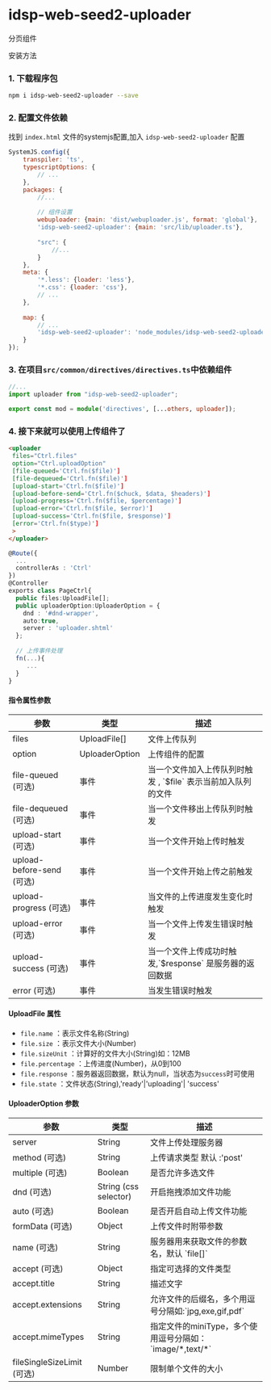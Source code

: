 # idsp-web-seed2-uploader
分页组件

安装方法

### 1. 下载程序包
```bash
npm i idsp-web-seed2-uploader --save
```

### 2. 配置文件依赖

找到 `index.html` 文件的systemjs配置,加入 `idsp-web-seed2-uploader`  配置
```js
SystemJS.config({
    transpiler: 'ts',
    typescriptOptions: {
        // ...
    },
    packages: {
        //...
       
        // 组件设置 
        webuploader: {main: 'dist/webuploader.js', format: 'global'},
        'idsp-web-seed2-uploader': {main: 'src/lib/uploader.ts'},
    
        "src": {
            //...
        }
    },
    meta: {
        '*.less': {loader: 'less'},
        '*.css': {loader: 'css'},
        // ...
    },
    
    map: {
        // ...
        'idsp-web-seed2-uploader': 'node_modules/idsp-web-seed2-uploader',
    }
});
```

### 3. 在项目`src/common/directives/directives.ts`中依赖组件

```ts
//...
import uploader from "idsp-web-seed2-uploader";

export const mod = module('directives', [...others, uploader]);
```


### 4. 接下来就可以使用上传组件了
```html
<uploader
 files="Ctrl.files"
 option="Ctrl.uploadOption"
 [file-queued='Ctrl.fn($file)']
 [file-dequeued='Ctrl.fn($file)']
 [upload-start='Ctrl.fn($file)']
 [upload-before-send='Ctrl.fn($chuck, $data, $headers)']
 [upload-progress='Ctrl.fn($file, $percentage)']
 [upload-error='Ctrl.fn($file, $error)']
 [upload-success='Ctrl.fn($file, $response)']
 [error='Ctrl.fn($type)']
 >
</uploader>
```
```ts
@Route({
  ...
  controllerAs : 'Ctrl'
})
@Controller
exports class PageCtrl{
  public files:UploadFile[];
  public uploaderOption:UploaderOption = {
    dnd : '#dnd-wrapper',
    auto:true,
    server : 'uploader.shtml'
  };
  
  // 上传事件处理
  fn(...){
     ...
  }
}
```

#### 指令属性参数
<table>
  <thead>
    <tr>
      <th>参数</th>
      <th>类型</th>
      <th>描述</th>
    </tr>
  </thead>
  <tbody>
    <tr>
      <td>files</td>
      <td>UploadFile[]</td>
      <td>文件上传队列</td>
    </tr>
    <tr>
      <td>option</td>
      <td>UploaderOption</td>
      <td>上传组件的配置</td>
    </tr>
    <tr>
      <td>file-queued (可选)</td>
      <td>事件</td>
      <td>当一个文件加入上传队列时触发 , `$file` 表示当前加入队列的文件</td>
    </tr>
    <tr>
      <td>file-dequeued (可选)</td>
      <td>事件</td>
      <td>当一个文件移出上传队列时触发</td>
    </tr>
    <tr>
      <td>upload-start (可选)</td>
      <td>事件</td>
      <td>当一个文件开始上传时触发</td>
    </tr>
    <tr>
      <td>upload-before-send (可选)</td>
      <td>事件</td>
      <td>当一个文件开始上传之前触发</td>
    </tr>
    <tr>
      <td>upload-progress (可选)</td>
      <td>事件</td>
      <td>当文件的上传进度发生变化时触发</td>
    </tr>
    <tr>
      <td>upload-error (可选)</td>
      <td>事件</td>
      <td>当一个文件上传发生错误时触发</td>
    </tr>
    <tr>
      <td>upload-success (可选)</td>
      <td>事件</td>
      <td>当一个文件上传成功时触发,`$response` 是服务器的返回数据</td>
    </tr>
    <tr>
      <td>error (可选)</td>
      <td>事件</td>
      <td>当发生错误时触发</td>
    </tr>
  </tbody>
</table>

#### UploadFile 属性
* `file.name` ：表示文件名称(String)
* `file.size` ：表示文件大小(Number)
* `file.sizeUnit` ：计算好的文件大小(String)如：12MB
* `file.percentage` ：上传进度(Number)，从0到100
* `file.response` ：服务器返回数据，默认为null，当状态为`success`时可使用
* `file.state` ：文件状态(String),'ready'|'uploading'| 'success'

#### UploaderOption 参数
<table>
  <thead>
    <tr>
      <th>参数</th>
      <th>类型</th>
      <th>描述</th>
    </tr>
  </thead>
  <tbody>
    <tr>
      <td>server</td>
      <td>String</td>
      <td>文件上传处理服务器</td>
    </tr>
    <tr>
      <td>method (可选)</td>
      <td>String</td>
      <td>上传请求类型 默认 :'post'</td>
    </tr>
    <tr>
      <td>multiple (可选)</td>
      <td>Boolean</td>
      <td>是否允许多选文件</td>
    </tr>
    <tr>
      <td>dnd (可选)</td>
      <td>String (css selector)</td>
      <td>开启拖拽添加文件功能</td>
    </tr>
    <tr>
      <td>auto (可选)</td>
      <td>Boolean</td>
      <td>是否开启自动上传文件功能</td>
    </tr>
    <tr>
      <td>formData (可选)</td>
      <td>Object</td>
      <td>上传文件时附带参数</td>
    </tr>
    <tr>
      <td>name (可选)</td>
      <td>String</td>
      <td>服务器用来获取文件的参数名，默认 `file[]`</td>
    </tr>
    <tr>
      <td>accept (可选)</td>
      <td>Object</td>
      <td>指定可选择的文件类型</td>
    </tr>
    <tr>
      <td>accept.title</td>
      <td>String</td>
      <td>描述文字</td>
    </tr>
    <tr>
      <td>accept.extensions</td>
      <td>String</td>
      <td>允许文件的后缀名，多个用逗号分隔如:`jpg,exe,gif,pdf`</td>
    </tr>
    <tr>
      <td>accept.mimeTypes</td>
      <td>String</td>
      <td>指定文件的miniType，多个使用逗号分隔如：`image/*,text/*`</td>
    </tr>
    <tr>
      <td>fileSingleSizeLimit (可选)</td>
      <td>Number</td>
      <td>限制单个文件的大小</td>
    </tr>
  </tbody>
</table>